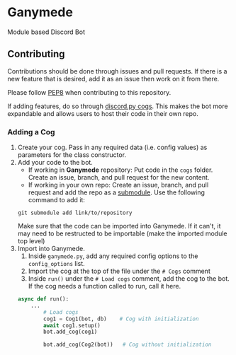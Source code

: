 # Ganymede
Module based Discord Bot

## Contributing
Contributions should be done through issues and pull requests. If there is a new 
feature that is desired, add it as an issue then work on it from there. 

Please follow [PEP8](https://www.python.org/dev/peps/pep-0008/) when contributing 
to this repository. 

If adding features, do so through 
[discord.py cogs](https://discordpy.readthedocs.io/en/latest/ext/commands/cogs.html). 
This makes the bot more expandable and allows users to host their code in their 
own repo. 

### Adding a Cog
1. Create your cog. Pass in any required data (i.e. config values) as parameters 
for the class constructor. 
1. Add your code to the bot. 
    - If working in **Ganymede** repository: Put code in the `cogs` folder. Create 
    an issue, branch, and pull request for the new content. 
    - If working in your own repo: Create an issue, branch, and pull request and 
    add the repo as a [submodule](https://git-scm.com/book/en/v2/Git-Tools-Submodules). 
    Use the following command to add it:
    ```
    git submodule add link/to/repository
    ```
    Make sure that the code can be imported into Ganymede. If it can't, it may need 
    to be restructed to be importable (make the imported module top level)
1. Import into Ganymede. 
    1. Inside `ganymede.py`, add any required config options to the 
    `config_options` list. 
    1. Import the cog at the top of the file under the `# Cogs` comment
    1. Inside `run()` under the `# Load cogs` comment, add the cog to the bot. 
    If the cog needs a function called to run, call it here. 
    ```python
    async def run():
        ...
            # Load cogs
            cog1 = Cog1(bot, db)    # Cog with initialization
            await cog1.setup()
            bot.add_cog(cog1)

            bot.add_cog(Cog2(bot))   # Cog without initialization

            